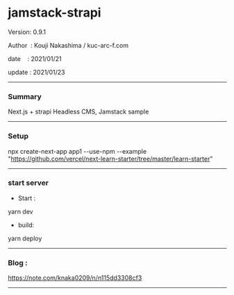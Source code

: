 # jamstack-strapi

 Version: 0.9.1

 Author  : Kouji Nakashima / kuc-arc-f.com

 date    : 2021/01/21

 update  : 2021/01/23

***
### Summary

Next.js + strapi Headless CMS, Jamstack sample

***
### Setup

npx create-next-app app1 --use-npm --example "https://github.com/vercel/next-learn-starter/tree/master/learn-starter"

***
### start server
* Start :

yarn dev

* build:

yarn deploy


***
### Blog :

https://note.com/knaka0209/n/n115dd3308cf3

***

